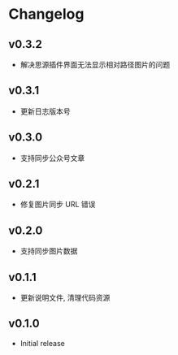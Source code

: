 # Changelog

## v0.3.2
* 解决思源插件界面无法显示相对路径图片的问题

## v0.3.1
* 更新日志版本号

## v0.3.0
* 支持同步公众号文章

## v0.2.1
* 修复图片同步 URL 错误

## v0.2.0
* 支持同步图片数据

## v0.1.1
* 更新说明文件, 清理代码资源

## v0.1.0
* Initial release
